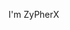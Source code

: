 I'm ZyPherX

<!---
xZyPherXx/xZyPherXx is a ✨ special ✨ repository because its `README.md` (this file) appears on your GitHub profile.
You can click the Preview link to take a look at your changes.
--->
